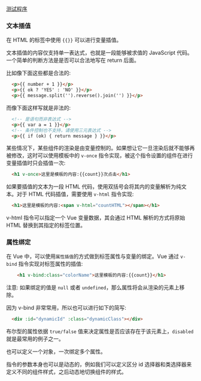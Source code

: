 
[测试程序](t-01)

### 文本插值

在 HTML 的标签中使用 `{{}}` 可以进行变量插值。

文本插值的内容仅支持单一表达式，也就是一段能够被求值的 JavaScript 代码。一个简单的判断方法是是否可以合法地写在 return 后面。

比如像下面这些都是合法的:
```html
  <p>{{ number + 1 }}</p>
  <p>{{ ok ? 'YES' : 'NO' }}</p>
  <p>{{ message.split('').reverse().join('') }}</p>
```

而像下面这样写就是非法的:
```html
  <!-- 是语句而非表达式 -->
  <p>{{ var a = 1 }}</p>
  <!-- 条件控制也不支持，请使用三元表达式 -->
  <p>{{ if (ok) { return message } }}</p> 
```

某些情况下，某些组件的渲染是由变量控制的。如果想让它一旦渲染后就不能够再被修改，这时可以使用模板中的 `v-once` 指令实现，被这个指令设置的组件在进行变量插值时只会插值一次:
```html
  <h1 v-once>这里是模板的内容:{{count}}次点击</h1>
```

如果要插值的文本为一段 HTML 代码，使用双括号会将其内的变量解析为纯文本。对于 HTML 代码插值，需要使用 `v-html` 指令实现:
```html
  <h1>这里是模板的内容:<span v-html="countHTML"></span></h1>
```
v-html 指令可以指定一个 Vue 变量数据，其会通过 HTML 解析的方式将原始 HTML 替换到其指定的标签位置。

### 属性绑定

在 Vue 中，可以使用`属性插值`的方式做到标签属性与变量的绑定。Vue 通过 `v-bind` 指令实现对标签属性的插值:
```html
    <h1 v-bind:class="colorName">这里模板的内容:{{count}}</h1>
```
注意: 如果绑定的值是 `null` 或者 `undefined`，那么属性将会从渲染的元素上移除。

因为 v-bind 非常常用，所以也可以进行如下的简写:
```html
  <div :id="dynamicId" :class="dynamicClass"></div>
```

布尔型的属性依据 `true/false` 值来决定属性是否应该存在于该元素上，`disabled` 就是最常用的例子之一。

也可以定义一个对象，一次绑定多个属性。

指令的参数本身也可以是动态的，例如我们可以定义区分 id 选择器和类选择器来定义不同的组件样式，之后动态地切换组件的样式。

